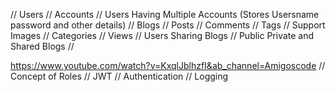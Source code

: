 // Users
    // Accounts
    // Users Having Multiple Accounts (Stores Usersname password and other details)
// Blogs
    // Posts
        // Comments
        // Tags
    // Support Images
    // Categories
    // Views
// Users Sharing Blogs
    // Public Private and Shared Blogs
// 





https://www.youtube.com/watch?v=KxqlJblhzfI&ab_channel=Amigoscode
// Concept of Roles 
// JWT
// Authentication
// Logging